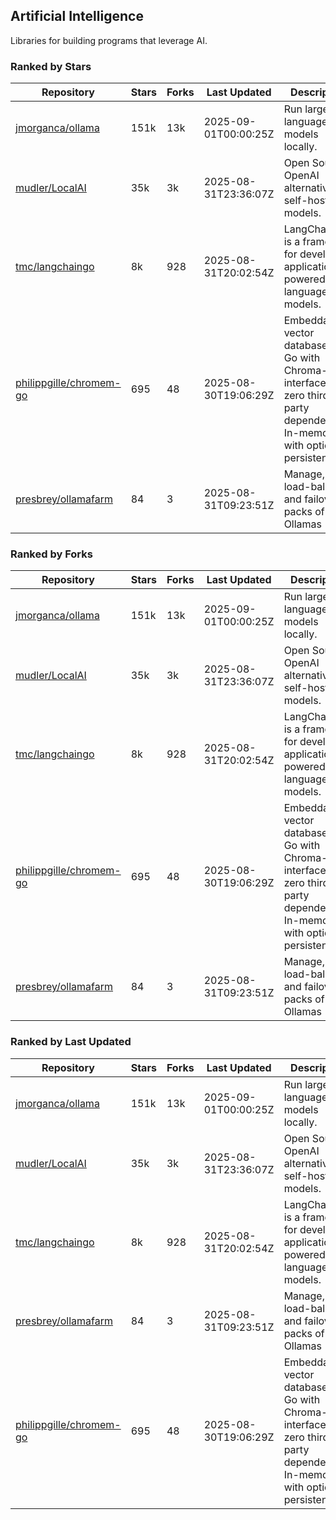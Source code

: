 ## Artificial Intelligence

Libraries for building programs that leverage AI.

### Ranked by Stars

| Repository | Stars | Forks | Last Updated | Description | 
|------------|-------|-------|--------------|-------------|
| [jmorganca/ollama](https://github.com/jmorganca/ollama) | 151k | 13k | 2025-09-01T00:00:25Z |  Run large language models locally. |
| [mudler/LocalAI](https://github.com/mudler/LocalAI) | 35k | 3k | 2025-08-31T23:36:07Z |  Open Source OpenAI alternative, self-host AI models. |
| [tmc/langchaingo](https://github.com/tmc/langchaingo) | 8k | 928 | 2025-08-31T20:02:54Z |  LangChainGo is a framework for developing applications powered by language models. |
| [philippgille/chromem-go](https://github.com/philippgille/chromem-go) | 695 | 48 | 2025-08-30T19:06:29Z |  Embeddable vector database for Go with Chroma-like interface and zero third-party dependencies. In-memory with optional persistence. |
| [presbrey/ollamafarm](https://github.com/presbrey/ollamafarm) | 84 | 3 | 2025-08-31T09:23:51Z |  Manage, load-balance, and failover packs of Ollamas |

### Ranked by Forks

| Repository | Stars | Forks | Last Updated | Description | 
|------------|-------|-------|--------------|-------------|
| [jmorganca/ollama](https://github.com/jmorganca/ollama) | 151k | 13k | 2025-09-01T00:00:25Z |  Run large language models locally. |
| [mudler/LocalAI](https://github.com/mudler/LocalAI) | 35k | 3k | 2025-08-31T23:36:07Z |  Open Source OpenAI alternative, self-host AI models. |
| [tmc/langchaingo](https://github.com/tmc/langchaingo) | 8k | 928 | 2025-08-31T20:02:54Z |  LangChainGo is a framework for developing applications powered by language models. |
| [philippgille/chromem-go](https://github.com/philippgille/chromem-go) | 695 | 48 | 2025-08-30T19:06:29Z |  Embeddable vector database for Go with Chroma-like interface and zero third-party dependencies. In-memory with optional persistence. |
| [presbrey/ollamafarm](https://github.com/presbrey/ollamafarm) | 84 | 3 | 2025-08-31T09:23:51Z |  Manage, load-balance, and failover packs of Ollamas |

### Ranked by Last Updated

| Repository | Stars | Forks | Last Updated | Description | 
|------------|-------|-------|--------------|-------------|
| [jmorganca/ollama](https://github.com/jmorganca/ollama) | 151k | 13k | 2025-09-01T00:00:25Z |  Run large language models locally. |
| [mudler/LocalAI](https://github.com/mudler/LocalAI) | 35k | 3k | 2025-08-31T23:36:07Z |  Open Source OpenAI alternative, self-host AI models. |
| [tmc/langchaingo](https://github.com/tmc/langchaingo) | 8k | 928 | 2025-08-31T20:02:54Z |  LangChainGo is a framework for developing applications powered by language models. |
| [presbrey/ollamafarm](https://github.com/presbrey/ollamafarm) | 84 | 3 | 2025-08-31T09:23:51Z |  Manage, load-balance, and failover packs of Ollamas |
| [philippgille/chromem-go](https://github.com/philippgille/chromem-go) | 695 | 48 | 2025-08-30T19:06:29Z |  Embeddable vector database for Go with Chroma-like interface and zero third-party dependencies. In-memory with optional persistence. |

